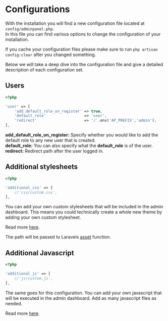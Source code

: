 # Configurations

With the installation you will find a new configuration file located at `config/adminpanel.php`.  
In this file you can find various options to change the configuration of your installation.

If you cache your configuration files please make sure to run `php artisan config:clear` after you changed something.

Below we will take a deep dive into the configuration file and give a detailed description of each configuration set.

## Users

```php
<?php

'user' => [
    'add_default_role_on_register' => true,
    'default_role'                 => 'user',
    'redirect'                     => '/'.env('AP_PREFIX','admin'),
],
```

**add\_default\_role\_on\_register:** Specify whether you would like to add the default role to any new user that is created.  
**default\_role:** You can also specify what the **default\_role** is of the user.  
**redirect:** Redirect path after the user logged in.

## Additional stylesheets

```php
<?php

'additional_css' => [
    //'css/custom.css',
],
```

You can add your own custom stylesheets that will be included in the admin dashboard. This means you could technically create a whole new theme by adding your own custom stylesheet.

Read more [here](../customization/additional-css-js.md).

The path will be passed to Laravels [asset](https://laravel.com/docs/helpers#method-asset) function.

## Additional Javascript

```php
<?php

'additional_js' => [
    //'js/custom.js',
],
```

The same goes for this configuration. You can add your own javascript that will be executed in the admin dashboard. Add as many javascript files as needed.

Read more [here](../customization/additional-css-js.md).
